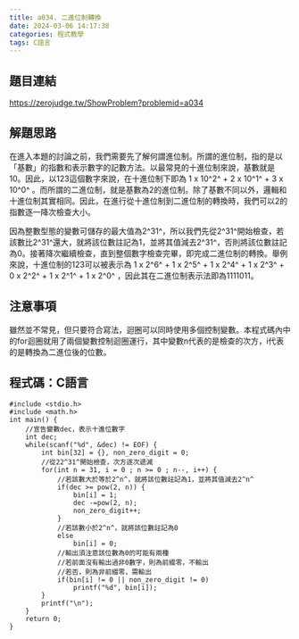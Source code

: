 ```yaml
---
title: a034. 二進位制轉換
date: 2024-03-06 14:17:38
categories: 程式教學
tags: C語言
---
```

## 題目連結
https://zerojudge.tw/ShowProblem?problemid=a034

## 解題思路
在進入本題的討論之前，我們需要先了解何謂進位制。所謂的進位制，指的是以「基數」的指數和表示數字的記數方法。以最常見的十進位制來說，基數就是10。因此，以123這個數字來說，在十進位制下即為 1 x 10^2^ + 2 x 10^1^ + 3 x 10^0^ 。而所謂的二進位制，就是基數為2的進位制。除了基數不同以外，邏輯和十進位制其實相同。因此，在進行從十進位制到二進位制的轉換時，我們可以2的指數逐一降次檢查大小。

因為整數型態的變數可儲存的最大值為2^31^，所以我們先從2^31^開始檢查，若該數比2^31^還大，就將該位數註記為1，並將其值減去2^31^，否則將該位數註記為0。接著降次繼續檢查，直到整個數字檢查完畢，即完成二進位制的轉換。舉例來說，十進位制的123可以被表示為 1 x 2^6^ + 1 x 2^5^ + 1 x 2^4^ + 1 x 2^3^ + 0 x 2^2^ + 1 x 2^1^ + 1 x 2^0^ ，因此其在二進位制表示法即為1111011。

<!-- more -->

## 注意事項
雖然並不常見，但只要符合寫法，迴圈可以同時使用多個控制變數。本程式碼內中的for迴圈就用了兩個變數控制迴圈運行，其中變數n代表的是檢查的次方，i代表的是轉換為二進位後的位數。

## 程式碼：C語言
```C==
#include <stdio.h>
#include <math.h>
int main() {
    //宣告變數dec，表示十進位數字
    int dec;
    while(scanf("%d", &dec) != EOF) {
        int bin[32] = {}, non_zero_digit = 0;
        //從22^31^開始檢查，次方逐次遞減
        for(int n = 31, i = 0 ; n >= 0 ; n--, i++) {
            //若該數大於等於2^n^，就將該位數註記為1，並將其值減去2^n^
            if(dec >= pow(2, n)) {
                bin[i] = 1;
                dec -=pow(2, n);
                non_zero_digit++;
            }
            //若該數小於2^n^，就將該位數註記為0
            else
                bin[i] = 0;
            //輸出須注意該位數為0的可能有兩種
            //若前面沒有輸出過非0數字，則為前綴零，不輸出
            //若否，則為非前綴零，需輸出
            if(bin[i] != 0 || non_zero_digit != 0)
                printf("%d", bin[i]);
        }
        printf("\n");
    }
    return 0;
}
```